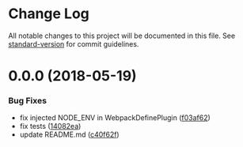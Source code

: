 # Change Log

All notable changes to this project will be documented in this file. See [standard-version](https://github.com/conventional-changelog/standard-version) for commit guidelines.

<a name="0.0.0"></a>
# 0.0.0 (2018-05-19)


### Bug Fixes

* fix injected NODE_ENV in WebpackDefinePlugin ([f03af62](https://github.com/walid-mokrani/react-starter/commit/f03af62))
* fix tests ([14082ea](https://github.com/walid-mokrani/react-starter/commit/14082ea))
* update README.md ([c40f62f](https://github.com/walid-mokrani/react-starter/commit/c40f62f))
